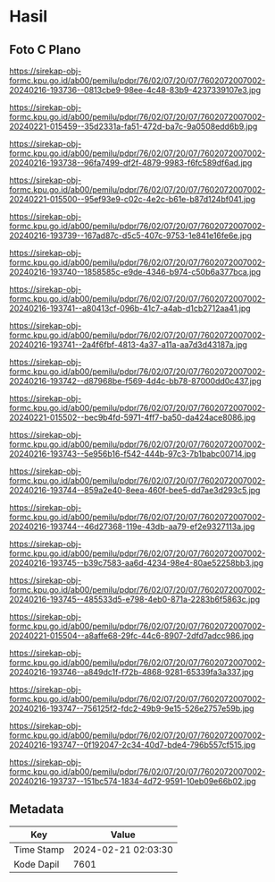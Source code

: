 # Hasil

## Foto C Plano

https://sirekap-obj-formc.kpu.go.id/ab00/pemilu/pdpr/76/02/07/20/07/7602072007002-20240216-193736--0813cbe9-98ee-4c48-83b9-4237339107e3.jpg

https://sirekap-obj-formc.kpu.go.id/ab00/pemilu/pdpr/76/02/07/20/07/7602072007002-20240221-015459--35d2331a-fa51-472d-ba7c-9a0508edd6b9.jpg

https://sirekap-obj-formc.kpu.go.id/ab00/pemilu/pdpr/76/02/07/20/07/7602072007002-20240216-193738--96fa7499-df2f-4879-9983-f6fc589df6ad.jpg

https://sirekap-obj-formc.kpu.go.id/ab00/pemilu/pdpr/76/02/07/20/07/7602072007002-20240221-015500--95ef93e9-c02c-4e2c-b61e-b87d124bf041.jpg

https://sirekap-obj-formc.kpu.go.id/ab00/pemilu/pdpr/76/02/07/20/07/7602072007002-20240216-193739--167ad87c-d5c5-407c-9753-1e841e16fe6e.jpg

https://sirekap-obj-formc.kpu.go.id/ab00/pemilu/pdpr/76/02/07/20/07/7602072007002-20240216-193740--1858585c-e9de-4346-b974-c50b6a377bca.jpg

https://sirekap-obj-formc.kpu.go.id/ab00/pemilu/pdpr/76/02/07/20/07/7602072007002-20240216-193741--a80413cf-096b-41c7-a4ab-d1cb2712aa41.jpg

https://sirekap-obj-formc.kpu.go.id/ab00/pemilu/pdpr/76/02/07/20/07/7602072007002-20240216-193741--2a4f6fbf-4813-4a37-a11a-aa7d3d43187a.jpg

https://sirekap-obj-formc.kpu.go.id/ab00/pemilu/pdpr/76/02/07/20/07/7602072007002-20240216-193742--d87968be-f569-4d4c-bb78-87000dd0c437.jpg

https://sirekap-obj-formc.kpu.go.id/ab00/pemilu/pdpr/76/02/07/20/07/7602072007002-20240221-015502--bec9b4fd-5971-4ff7-ba50-da424ace8086.jpg

https://sirekap-obj-formc.kpu.go.id/ab00/pemilu/pdpr/76/02/07/20/07/7602072007002-20240216-193743--5e956b16-f542-444b-97c3-7b1babc00714.jpg

https://sirekap-obj-formc.kpu.go.id/ab00/pemilu/pdpr/76/02/07/20/07/7602072007002-20240216-193744--859a2e40-8eea-460f-bee5-dd7ae3d293c5.jpg

https://sirekap-obj-formc.kpu.go.id/ab00/pemilu/pdpr/76/02/07/20/07/7602072007002-20240216-193744--46d27368-119e-43db-aa79-ef2e9327113a.jpg

https://sirekap-obj-formc.kpu.go.id/ab00/pemilu/pdpr/76/02/07/20/07/7602072007002-20240216-193745--b39c7583-aa6d-4234-98e4-80ae52258bb3.jpg

https://sirekap-obj-formc.kpu.go.id/ab00/pemilu/pdpr/76/02/07/20/07/7602072007002-20240216-193745--485533d5-e798-4eb0-871a-2283b6f5863c.jpg

https://sirekap-obj-formc.kpu.go.id/ab00/pemilu/pdpr/76/02/07/20/07/7602072007002-20240221-015504--a8affe68-29fc-44c6-8907-2dfd7adcc986.jpg

https://sirekap-obj-formc.kpu.go.id/ab00/pemilu/pdpr/76/02/07/20/07/7602072007002-20240216-193746--a849dc1f-f72b-4868-9281-65339fa3a337.jpg

https://sirekap-obj-formc.kpu.go.id/ab00/pemilu/pdpr/76/02/07/20/07/7602072007002-20240216-193747--756125f2-fdc2-49b9-9e15-526e2757e59b.jpg

https://sirekap-obj-formc.kpu.go.id/ab00/pemilu/pdpr/76/02/07/20/07/7602072007002-20240216-193747--0f192047-2c34-40d7-bde4-796b557cf515.jpg

https://sirekap-obj-formc.kpu.go.id/ab00/pemilu/pdpr/76/02/07/20/07/7602072007002-20240216-193737--151bc574-1834-4d72-9591-10eb09e66b02.jpg


## Metadata

| Key        | Value               |
| ---------- | ------------------- |
| Time Stamp | 2024-02-21 02:03:30 |
| Kode Dapil | 7601                |



